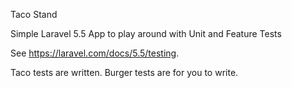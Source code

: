 Taco Stand

Simple Laravel 5.5 App to play around with Unit and Feature Tests

See https://laravel.com/docs/5.5/testing.

Taco tests are written. Burger tests are for you to write.